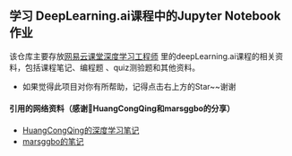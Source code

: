 
## 学习 DeepLearning.ai课程中的Jupyter Notebook作业

该仓库主要存放[网易云课堂深度学习工程师](http://mooc.study.163.com/smartSpec/detail/1001319001.htm) 里的deepLearning.ai课程的相关资料，包括课程笔记、编程题 、quiz测验题和其他资料。

- 如果觉得此项目对你有所帮助，记得点击右上方的Star~~谢谢



#### 引用的网络资料（感谢HuangCongQing和marsggbo的分享）
- [HuangCongQing的深度学习笔记](https://github.com/HuangCongQing/deeplearning.ai-note)
- [marsggbo的笔记](https://github.com/marsggbo/deeplearning.ai_JupyterNotebooksv)